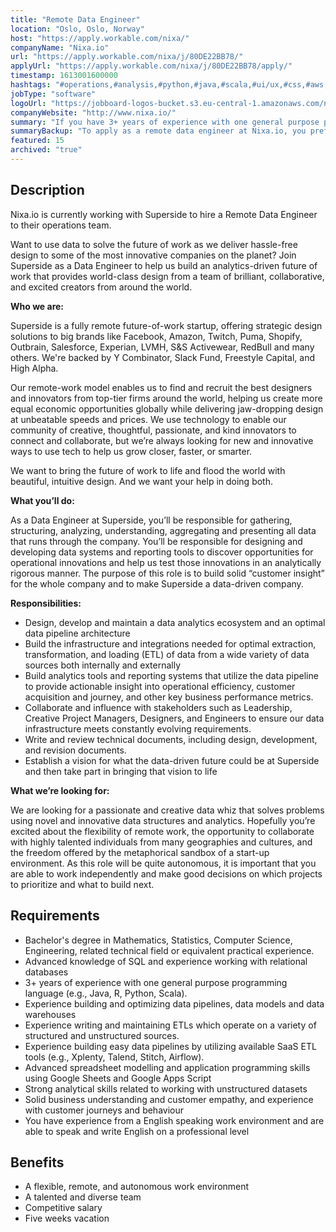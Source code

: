 ```yaml
---
title: "Remote Data Engineer"
location: "Oslo, Oslo, Norway"
host: "https://apply.workable.com/nixa/"
companyName: "Nixa.io"
url: "https://apply.workable.com/nixa/j/80DE22BB78/"
applyUrl: "https://apply.workable.com/nixa/j/80DE22BB78/apply/"
timestamp: 1613001600000
hashtags: "#operations,#analysis,#python,#java,#scala,#ui/ux,#css,#aws,#branding,#management"
jobType: "software"
logoUrl: "https://jobboard-logos-bucket.s3.eu-central-1.amazonaws.com/nixa-io"
companyWebsite: "http://www.nixa.io/"
summary: "If you have 3+ years of experience with one general purpose programming language, Nixa.io has a job opening for a Remote Data Engineer"
summaryBackup: "To apply as a remote data engineer at Nixa.io, you preferably need to have some knowledge of: #ui/ux, #operations, #analysis."
featured: 15
archived: "true"
---
```


## Description

Nixa.io is currently working with Superside to hire a Remote Data Engineer to their operations team.

Want to use data to solve the future of work as we deliver hassle-free design to some of the most innovative companies on the planet? Join Superside as a Data Engineer to help us build an analytics-driven future of work that provides world-class design from a team of brilliant, collaborative, and excited creators from around the world.

**Who we are:**

Superside is a fully remote future-of-work startup, offering strategic design solutions to big brands like Facebook, Amazon, Twitch, Puma, Shopify, Outbrain, Salesforce, Experian, LVMH, S&S Activewear, RedBull and many others. We're backed by Y Combinator, Slack Fund, Freestyle Capital, and High Alpha.

Our remote-work model enables us to find and recruit the best designers and innovators from top-tier firms around the world, helping us create more equal economic opportunities globally while delivering jaw-dropping design at unbeatable speeds and prices. We use technology to enable our community of creative, thoughtful, passionate, and kind innovators to connect and collaborate, but we’re always looking for new and innovative ways to use tech to help us grow closer, faster, or smarter.

We want to bring the future of work to life and flood the world with beautiful, intuitive design. And we want your help in doing both.

**What you’ll do:**

As a Data Engineer at Superside, you’ll be responsible for gathering, structuring, analyzing, understanding, aggregating and presenting all data that runs through the company. You’ll be responsible for designing and developing data systems and reporting tools to discover opportunities for operational innovations and help us test those innovations in an analytically rigorous manner. The purpose of this role is to build solid “customer insight” for the whole company and to make Superside a data-driven company.

**Responsibilities:**

*   Design, develop and maintain a data analytics ecosystem and an optimal data pipeline architecture
*   Build the infrastructure and integrations needed for optimal extraction, transformation, and loading (ETL) of data from a wide variety of data sources both internally and externally
*   Build analytics tools and reporting systems that utilize the data pipeline to provide actionable insight into operational efficiency, customer acquisition and journey, and other key business performance metrics.
*   Collaborate and influence with stakeholders such as Leadership, Creative Project Managers, Designers, and Engineers to ensure our data infrastructure meets constantly evolving requirements.
*   Write and review technical documents, including design, development, and revision documents.
*   Establish a vision for what the data-driven future could be at Superside and then take part in bringing that vision to life

**What we’re looking for:**

We are looking for a passionate and creative data whiz that solves problems using novel and innovative data structures and analytics. Hopefully you’re excited about the flexibility of remote work, the opportunity to collaborate with highly talented individuals from many geographies and cultures, and the freedom offered by the metaphorical sandbox of a start-up environment. As this role will be quite autonomous, it is important that you are able to work independently and make good decisions on which projects to prioritize and what to build next.

## Requirements

*   Bachelor's degree in Mathematics, Statistics, Computer Science, Engineering, related technical field or equivalent practical experience.
*   Advanced knowledge of SQL and experience working with relational databases
*   3+ years of experience with one general purpose programming language (e.g., Java, R, Python, Scala).
*   Experience building and optimizing data pipelines, data models and data warehouses
*   Experience writing and maintaining ETLs which operate on a variety of structured and unstructured sources.
*   Experience building easy data pipelines by utilizing available SaaS ETL tools (e.g., Xplenty, Talend, Stitch, Airflow).
*   Advanced spreadsheet modelling and application programming skills using Google Sheets and Google Apps Script
*   Strong analytical skills related to working with unstructured datasets
*   Solid business understanding and customer empathy, and experience with customer journeys and behaviour
*   You have experience from a English speaking work environment and are able to speak and write English on a professional level

## Benefits

*   A flexible, remote, and autonomous work environment
*   A talented and diverse team
*   Competitive salary
*   Five weeks vacation
